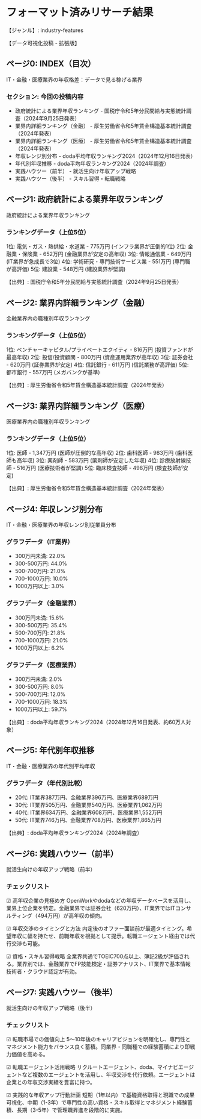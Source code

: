 # フォーマット済みリサーチ結果

【ジャンル】: industry-features

【データ可視化投稿 - 拡張版】

## ページ0: INDEX（目次）
IT・金融・医療業界の年収格差：データで見る稼げる業界

### セクション: 今回の投稿内容
- 政府統計による業界年収ランキング - 国税庁令和5年分民間給与実態統計調査（2024年9月25日発表）
- 業界内詳細ランキング（金融） - 厚生労働省令和5年賃金構造基本統計調査（2024年発表）
- 業界内詳細ランキング（医療） - 厚生労働省令和5年賃金構造基本統計調査（2024年発表）
- 年収レンジ別分布 - doda平均年収ランキング2024（2024年12月16日発表）
- 年代別年収推移 - doda平均年収ランキング2024（2024年調査）
- 実践ハウツー（前半） - 就活生向け年収アップ戦略
- 実践ハウツー（後半） - スキル習得・転職戦略

## ページ1: 政府統計による業界年収ランキング
政府統計による業界年収ランキング

### ランキングデータ（上位5位）
1位: 電気・ガス・熱供給・水道業 - 775万円 (インフラ業界が圧倒的1位)
2位: 金融業・保険業 - 652万円 (金融業界が安定の高年収)
3位: 情報通信業 - 649万円 (IT業界が急成長で3位)
4位: 学術研究・専門技術サービス業 - 551万円 (専門職が高評価)
5位: 建設業 - 548万円 (建設業界が堅調)

【出典】: 国税庁令和5年分民間給与実態統計調査（2024年9月25日発表）

## ページ2: 業界内詳細ランキング（金融）
金融業界内の職種別年収ランキング

### ランキングデータ（上位5位）
1位: ベンチャーキャピタル/プライベートエクイティ - 816万円 (投資ファンドが最高年収)
2位: 投信/投資顧問 - 800万円 (資産運用業界が高年収)
3位: 証券会社 - 620万円 (証券業界が安定)
4位: 信託銀行 - 611万円 (信託業務が高評価)
5位: 都市銀行 - 557万円 (メガバンクが基準)

【出典】: 厚生労働省令和5年賃金構造基本統計調査（2024年発表）

## ページ3: 業界内詳細ランキング（医療）
医療業界内の職種別年収ランキング

### ランキングデータ（上位5位）
1位: 医師 - 1,347万円 (医師が圧倒的な高年収)
2位: 歯科医師 - 983万円 (歯科医師も高年収)
3位: 薬剤師 - 583万円 (薬剤師が安定した年収)
4位: 診療放射線技師 - 516万円 (医療技術者が堅調)
5位: 臨床検査技師 - 498万円 (検査技師が安定)

【出典】: 厚生労働省令和5年賃金構造基本統計調査（2024年発表）

## ページ4: 年収レンジ別分布
IT・金融・医療業界の年収レンジ別従業員分布

### グラフデータ（IT業界）
- 300万円未満: 22.0%
- 300-500万円: 44.0%
- 500-700万円: 21.0%
- 700-1000万円: 10.0%
- 1000万円以上: 3.0%

### グラフデータ（金融業界）
- 300万円未満: 15.6%
- 300-500万円: 35.4%
- 500-700万円: 21.8%
- 700-1000万円: 21.0%
- 1000万円以上: 6.2%

### グラフデータ（医療業界）
- 300万円未満: 2.0%
- 300-500万円: 8.0%
- 500-700万円: 12.0%
- 700-1000万円: 18.3%
- 1000万円以上: 59.7%

【出典】: doda平均年収ランキング2024（2024年12月16日発表、約60万人対象）

## ページ5: 年代別年収推移
IT・金融・医療業界の年代別平均年収

### グラフデータ（年代別比較）
- 20代: IT業界387万円、金融業界396万円、医療業界689万円
- 30代: IT業界505万円、金融業界540万円、医療業界1,062万円
- 40代: IT業界634万円、金融業界608万円、医療業界1,552万円
- 50代: IT業界746万円、金融業界708万円、医療業界1,865万円

【出典】: doda平均年収ランキング2024（2024年調査）

## ページ6: 実践ハウツー（前半）
就活生向けの年収アップ戦略（前半）

### チェックリスト
☑ 高年収企業の見極め方
   OpenWorkやdodaなどの年収データベースを活用し、業界上位企業を特定。金融業界では証券会社（620万円）、IT業界ではITコンサルティング（494万円）が高年収の傾向。

☑ 年収交渉のタイミングと方法
   内定後のオファー面談前が最適タイミング。希望年収に幅を持たせ、前職年収を根拠として提示。転職エージェント経由では代行交渉も可能。

☑ 資格・スキル習得戦略
   全業界共通でTOEIC700点以上、簿記2級が評価される。業界別では、金融業界でFP技能検定・証券アナリスト、IT業界で基本情報技術者・クラウド認定が有効。

## ページ7: 実践ハウツー（後半）
就活生向けの年収アップ戦略（後半）

### チェックリスト
☑ 転職市場での価値向上
   5〜10年後のキャリアビジョンを明確化し、専門性とマネジメント能力をバランス良く蓄積。同業界・同職種での経験蓄積により即戦力価値を高める。

☑ 転職エージェント活用戦略
   リクルートエージェント、doda、マイナビエージェントなど複数のエージェントを活用し、年収交渉を代行依頼。エージェントは企業との年収交渉実績を豊富に持つ。

☑ 実践的な年収アップ行動計画
   短期（1年以内）で基礎資格取得と現職での成果可視化、中期（1-3年）で専門性の高い資格・スキル取得とマネジメント経験蓄積、長期（3-5年）で管理職昇進を段階的に実施。